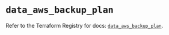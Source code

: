 # `data_aws_backup_plan`

Refer to the Terraform Registry for docs: [`data_aws_backup_plan`](https://registry.terraform.io/providers/hashicorp/aws/6.8.0/docs/data-sources/backup_plan).

